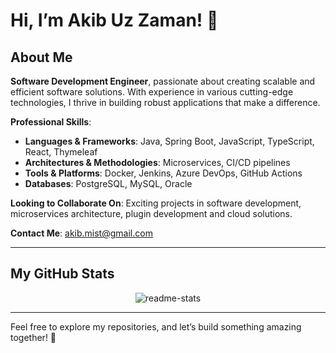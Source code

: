 # Hi, I’m Akib Uz Zaman! 👋

## About Me
**Software Development Engineer**, passionate about creating scalable and efficient software solutions. With experience in various cutting-edge technologies, I thrive in building robust applications that make a difference.

**Professional Skills**:
- **Languages & Frameworks**: Java, Spring Boot, JavaScript, TypeScript, React, Thymeleaf
- **Architectures & Methodologies**: Microservices, CI/CD pipelines
- **Tools & Platforms**: Docker, Jenkins, Azure DevOps, GitHub Actions
- **Databases**: PostgreSQL, MySQL, Oracle

**Looking to Collaborate On**: Exciting projects in software development, microservices architecture, plugin development and cloud solutions.

**Contact Me**: [akib.mist@gmail.com](mailto:akib.mist@gmail.com)

---

## My GitHub Stats

<p align="center"> <img src="https://github-readme-stats.vercel.app/api?username=zaman-akib&show_icons=true&theme=radical&show=reviews&include_all_commits=true" alt="readme-stats"/>

---

Feel free to explore my repositories, and let’s build something amazing together! 🚀



